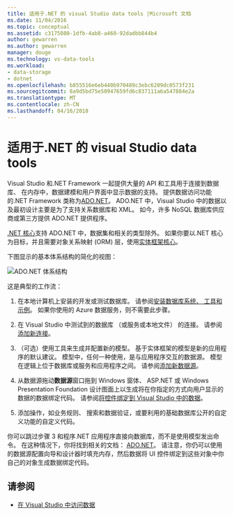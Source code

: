 ```yaml
---
title: 适用于.NET 的 visual Studio data tools |Microsoft 文档
ms.date: 11/04/2016
ms.topic: conceptual
ms.assetid: c3175080-1dfb-4ab8-a460-92dadbb844b4
author: gewarren
ms.author: gewarren
manager: douge
ms.technology: vs-data-tools
ms.workload:
- data-storage
- dotnet
ms.openlocfilehash: b855516e6eb440b970489c3ebc6209dc0573f231
ms.sourcegitcommit: 6a9d5bd75e50947659fd6c837111a6a547884e2a
ms.translationtype: MT
ms.contentlocale: zh-CN
ms.lasthandoff: 04/16/2018
---
```

# <a name="visual-studio-data-tools-for-net"></a>适用于.NET 的 visual Studio data tools

Visual Studio 和.NET Framework 一起提供大量的 API 和工具用于连接到数据库、 在内存中，数据建模和用户界面中显示数据的支持。 提供数据访问功能的.NET Framework 类称为[ADO.NET](/dotnet/framework/data/adonet/index)。 ADO.NET 中，Visual Studio 中的数据以及最初设计主要是为了支持关系数据库和 XML。 如今，许多 NoSQL 数据库供应商或第三方提供 ADO.NET 提供程序。

[.NET 核心](/dotnet/core/)支持 ADO.NET 中，数据集和相关的类型除外。 如果你要以.NET 核心为目标，并且需要对象关系映射 (ORM) 层，使用[实体框架核心](/ef/core/)。

下图显示的基本体系结构的简化的视图：

![ADO.NET 体系结构](../data-tools/media/raddata-ado-net-architecture-diagram.png)

这是典型的工作流：

1. 在本地计算机上安装的开发或测试数据库。 请参阅[安装数据库系统、 工具和示例](../data-tools/installing-database-systems-tools-and-samples.md)。 如果你使用的 Azure 数据服务，则不需要此步骤。

2. 在 Visual Studio 中测试到的数据库 （或服务或本地文件） 的连接。 请参阅[添加新连接](../data-tools/add-new-connections.md)。

3. （可选）使用工具来生成并配置新的模型。 基于实体框架的模型是新的应用程序的默认建议。 模型中，任何一种使用，是与应用程序交互的数据源。 模型在逻辑上位于数据库或服务和应用程序之间。 请参阅[添加新数据源](../data-tools/add-new-data-sources.md)。

4. 从数据源拖动**数据源**窗口拖到 Windows 窗体、 ASP.NET 或 Windows Presentation Foundation 设计图面上以生成将在你指定的方式向用户显示的数据的数据绑定代码。 请参阅[将控件绑定到 Visual Studio 中的数据](../data-tools/bind-controls-to-data-in-visual-studio.md)。

5. 添加操作，如业务规则、 搜索和数据验证，或要利用的基础数据库公开的自定义功能的自定义代码。

你可以跳过步骤 3 和程序.NET 应用程序直接向数据库，而不是使用模型发出命令。 在这种情况下，你将找到相关的文档： [ADO.NET](/dotnet/framework/data/adonet/index)。 请注意，你仍可以使用的数据源配置向导和设计器时填充内存，然后数据将 UI 控件绑定到这些对象中你自己的对象生成数据绑定代码。

## <a name="see-also"></a>请参阅

- [在 Visual Studio 中访问数据](../data-tools/accessing-data-in-visual-studio.md)